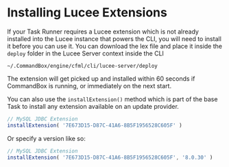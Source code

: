 # Installing Lucee Extensions

If your Task Runner requires a Lucee extension which is not already installed into the Lucee instance that powers the CLI, you will need to install it before you can use it.  You can download the lex file and place it inside the `deploy` folder in the Lucee Server context inside the CLI

```
~/.CommandBox/engine/cfml/cli/lucee-server/deploy
```

The extension will get picked up and installed within 60 seconds if CommandBox is running, or immediately on the next start.

You can also use the `installExtension()` method which is part of the base Task to install any extension available on an update provider.

```javascript
// MySQL JDBC Extension
installExtension( '7E673D15-D87C-41A6-8B5F1956528C605F' )
```

Or specify a version like so:

```javascript
// MySQL JDBC Extension
installExtension( '7E673D15-D87C-41A6-8B5F1956528C605F', '8.0.30' )
```
